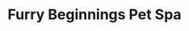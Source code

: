 ---
title: "Furry Beginnings Pet Spa"
url: /gilbert/furry-beginnings-pet-spa/
shop: pet grooming
---